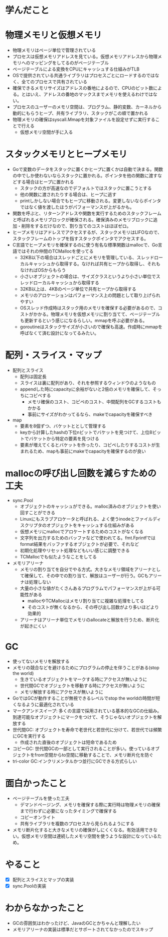 # 学んだこと

# 物理メモリと仮想メモリ
- 物理メモリはページ単位で管理されている
- プロセスは仮想メモリアドレスを見ている。仮想メモリアドレスから物理メモリへのマッピングをしてるのがページテーブル
- ページテーブルによる変換をCPUにキャッシュする仕組みがTLB
- OSで提供されている共通ライブラリはプロセスごとにロードするのではなく、全てのプロセスで共有されている
- 確保できるメモリサイズはアドレスの番地によるので、CPUのビット数による。とはいえ、アドレスの番地のマックスまでメモリを使えるわけではない。
- プロセスのユーザーのメモリ空間は、プログラム、静的変数、カーネルから動的にもらうヒープ、共有ライブラリ、スタックがこの順で置かれる
- 物理メモリの確保はsyscall.Mmapを対象ファイルを設定せずに実行することで行える
  - 仮想メモリ空間が手に入る

# スタックメモリとヒープメモリ
- Goで変数のデータをスタックに置くかヒープに置くかは自動で決まる。関数の中でしか使わないならスタックに置かれる。ポインタを他の関数に渡すなどする場合はヒープに置かれる
  - スタックの方が高速なのでデフォルトではスタックに置こうとする
  - 他の関数に渡されたりする場合は、ヒープに逃す
  - printしかしない場合でもヒープに移動される。変更しないならポインタではなく値を渡したほうがパフォーマンスが上がるかも。
- 関数を呼ぶと、リターンアドレスや関数を実行するためのスタックフレームと呼ばれるメモリブロックが確保される。確保済みのメモリブロックに追加・削除をするだけなので、割り当てのコストはほぼゼロ。
- ヒープメモリはアドレスでアクセスするが、スタックメモリはLIFOなので、スタックフレームのトップを指すスタックポインタでアクセスする。
- C言語でヒープメモリを確保するのに使う有名な標準関数はmallocで、Go言語ではそれの仲間のTCMallocを使ってる
  - 32KB以下の場合はスレッドごとにメモリを管理している、スレッドローカルキャッシュから取得する。なければ共有ヒープから取得し、それもなければOSからもらう
  - 小さいオブジェクトの場合は、サイズクラスというより小さい単位でスレッドローカルキャッシュから取得する
  - 32KB以上は、4KBのページ単位で共有ヒープから取得する
  - メモリのアロケーションはパフォーマンス上の問題として取り上げられやすい
  - OSスレッド作成時はスタック用のメモリを確保する必要があるので、コストがかかる。物理メモリを仮想メモリに割り当てて、ページテーブルも更新するという感じになるらしい。mmapを呼ぶ必要がある。
  - goroutineはスタックサイズが小さいので確保も高速。作成時にmmapを呼ばなくて済む設計になってるみたい。

# 配列・スライス・マップ
- 配列とスライス
  - 配列は固定長
  - スライスは裏に配列があり、それを参照するウィンドウのようなもの
  - appendした時にcapacityに余裕がないと2倍のメモリを確保して、そっちにコピペする
    - メモリ確保のコスト、コピペのコスト、中間配列をGCするコストもかかる
    - 事前にサイズがわかってるなら、makeでcapacityを確保すべき
- map
  - 要素を8個ずつ、バケットととして管理する
  - keyから計算したhashの下位nビットでバケットを見つけて、上位8ビットでバケットから特定の要素を見つける
  - 要素が増えてくるとバケットを作ったり、コピペしたりするコストが生まれるため、mapも事前にmakeでcapacityを確保するのが良い

# mallocの呼び出し回数を減らすための工夫
- sync.Pool
  - オブジェクトのキャッシュができる。malloc済みのオブジェクトを使い回すことができる
  - Linuxにもスラブアロケータと呼ばれる、よく使うinodeとファイルディスクリプタのオブジェクトをキャッシュする仕組みがある
  - 仮想メモリにmallocでアロケートするためのコストがなくなる
  - 文字列を出力するためのバッファなどで使われてる。fmt.Fprintfではformat結果をバッファするオブジェクトが必要で、それなど
  - 初期化処理やリセット処理などもいい感じに調整できる
  - TCMallocでも似たようなことをしてる
- メモリアリーナ
  - メモリの割り当てを自分でやる方式。大きなメモリ領域をアリーナとして確保して、その中での割り当て、解放はユーザーが行う。GCもアリーナは処理しない
  - 大量の小さな値がたくさんあるプログラムでパフォーマンスが上がる可能性がある
    - mallocやTCMallocはメモリ割り当てに複雑な処理をしてる
    - そのコストが無くなるから、その呼び出し回数がより多いほどより効果的
  - アリーナはアリーナ単位でメモリのallocateと解放を行うため、断片化が起きにくい

# GC
- 使ってないメモリを解放する
- メモリの競合などを避けるためにプログラムの停止を伴うことがある(stop the world)
  - 生きているオブジェクトをマークする時にアクセスが無いように
  - 世代間GCでオブジェクトを移動する時にアクセスが無いように
  - メモリ解放する時にアクセスが無いように
- GoではGCが動作することが無視できるレベルでstop the worldの時間が短くなるように最適化されている
- マークアンドスイープ: 多くの言語で採用されている基本的なGCの仕組み。到達可能なオブジェクトにマークをつけて、そうじゃないオブジェクトを解放する
- 世代間GC: オブジェクトを寿命で老世代と若世代に分けて、若世代では頻繁にGCを実行する
  - 作成された直後のオブジェクトは短命であるため
- コピーGC: 世代間GCの一部として実行されることが多い。使っているオブジェクトをfrom空間からto空間に移動することで、メモリ断片化を防ぐ
- tri-color GC:インクリメンタルかつ並行にGCできる方式らしい

# 面白かったこと
- ページテーブルを使った工夫
  - デマンドページング、メモリを確保する際に実行時は物理メモリの確保まで行わずに必要になったタイミングで確保する
  - コピーオンライト
  - 共有ライブラリを複数のプロセスから見られるようにする
- メモリ断片化すると大きなメモリの確保がしにくくなる。有効活用できない。仮想メモリ空間は連続したメモリ空間を使うような設計になっているため。

# やること
- [x] 配列とスライスとマップの実装
- [x] sync.Poolの実装

# わからなかったこと
- GCの雰囲気はわかったけど、JavaのGCとかちゃんと理解したい
- メモリアリーナの実装は標準だとサポートされてなかったのでスキップ
